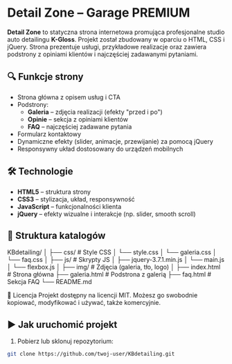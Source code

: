 
# Detail Zone – Garage PREMIUM

**Detail Zone** to statyczna strona internetowa promująca profesjonalne studio auto detailingu **K-Gloss**. Projekt został zbudowany w oparciu o HTML, CSS i jQuery. Strona prezentuje usługi, przykładowe realizacje oraz zawiera podstrony z opiniami klientów i najczęściej zadawanymi pytaniami.

## 🔍 Funkcje strony

- Strona główna z opisem usług i CTA
- Podstrony:
  - **Galeria** – zdjęcia realizacji (efekty "przed i po")
  - **Opinie** – sekcja z opiniami klientów
  - **FAQ** – najczęściej zadawane pytania
- Formularz kontaktowy
- Dynamiczne efekty (slider, animacje, przewijanie) za pomocą jQuery
- Responsywny układ dostosowany do urządzeń mobilnych

## 🛠️ Technologie

- **HTML5** – struktura strony
- **CSS3** – stylizacja, układ, responsywność
- **JavaScript** – funkcjonalności klienta
- **jQuery** – efekty wizualne i interakcje (np. slider, smooth scroll)

## 📂 Struktura katalogów

KBdetailing/
│
├── css/ # Style CSS
│ └── style.css
│ └── galeria.css
│ └── faq.css
│
├── js/ # Skrypty JS
│ ├── jquery-3.7.1.min.js
│ └── main.js
│ └── flexbox.js
│
├── img/ # Zdjęcia (galeria, tło, logo)
│
├── index.html # Strona główna
├── galeria.html # Podstrona z galerią
├── faq.html # Sekcja FAQ
└── README.md



🪪 Licencja
Projekt dostępny na licencji MIT. Możesz go swobodnie kopiować, modyfikować i używać, także komercyjnie.



## ▶️ Jak uruchomić projekt

1. Pobierz lub sklonuj repozytorium:
```bash
git clone https://github.com/twoj-user/KBdetailing.git




